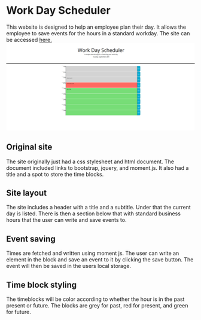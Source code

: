 # Work Day Scheduler
This website is designed to help an employee plan their day. It allows the employee to save events for the hours in a standard workday. The site can be accessed [here.](https://zachary-berdell-elliott.github.io/day-planner/)
![Image showing the site.](./assets/images/site-image.png)

## Original site
The site originally just had a css stylesheet and html document. The document included links to bootstrap, jquery, and moment.js. It also had a title and a spot to store the time blocks.

## Site layout
The site includes a header with a title and a subtitle. Under that the current day is listed. There is then a section below that with standard business hours that the user can write and save events to.

## Event saving
Times are fetched and written using moment js. The user can write an element in the block and save an event to it by clicking the save button. The event will then be saved in the users local storage.

## Time block styling
The timeblocks will be color according to whether the hour is in the past present or future. The blocks are grey for past, red for present, and green for future.
